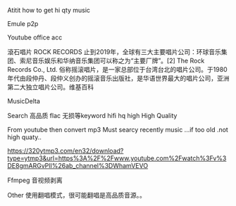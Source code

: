 Atitit how to get hi qty music  


Emule p2p

Youtube office acc

滾石唱片 ROCK RECORDS
止到2019年，全球有三大主要唱片公司：环球音乐集团、索尼音乐娱乐和华纳音乐集团可以称之为“主要厂牌”。[2]
The Rock Records Co., Ltd. 俗称摇滚唱片，是一家总部位于台湾台北的唱片公司。于1980年代由段仲丹、段仲义创办的摇滚音乐出版社，是华语世界最大的唱片公司，亚洲第二大独立唱片公司。维基百科

MusicDelta

Search  高品质 flac 无损等keyword  hifi  hq  high High Quality


From youtube then convert mp3
Must searcy recently  music ...if too old .not high quaty..

https://320ytmp3.com/en32/download?type=ytmp3&url=https%3A%2F%2Fwww.youtube.com%2Fwatch%3Fv%3DE8gmARGvPlI%26ab_channel%3DWhamVEVO

Ffmpeg 音视频剥离

Other
使用翻唱模式，很可能翻唱是高品质音源。。
